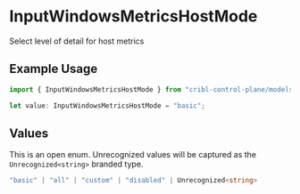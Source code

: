 # InputWindowsMetricsHostMode

Select level of detail for host metrics

## Example Usage

```typescript
import { InputWindowsMetricsHostMode } from "cribl-control-plane/models";

let value: InputWindowsMetricsHostMode = "basic";
```

## Values

This is an open enum. Unrecognized values will be captured as the `Unrecognized<string>` branded type.

```typescript
"basic" | "all" | "custom" | "disabled" | Unrecognized<string>
```